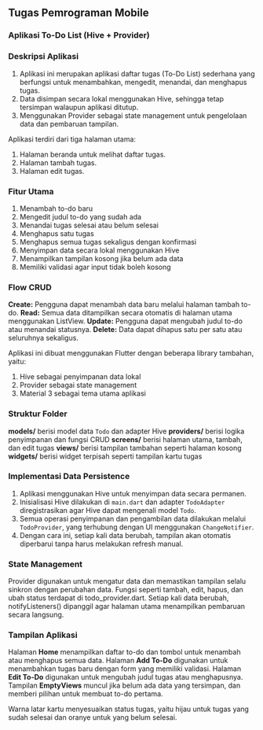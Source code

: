 ## Tugas Pemrograman Mobile
### Aplikasi To-Do List (Hive + Provider)

### Deskripsi Aplikasi
1. Aplikasi ini merupakan aplikasi daftar tugas (To-Do List) sederhana yang berfungsi untuk menambahkan, mengedit, menandai, dan menghapus tugas.
2. Data disimpan secara lokal menggunakan Hive, sehingga tetap tersimpan walaupun aplikasi ditutup.
3. Menggunakan Provider sebagai state management untuk pengelolaan data dan pembaruan tampilan.

Aplikasi terdiri dari tiga halaman utama:
1. Halaman beranda untuk melihat daftar tugas.
2. Halaman tambah tugas.
3. Halaman edit tugas.

### Fitur Utama
1. Menambah to-do baru
2. Mengedit judul to-do yang sudah ada
3. Menandai tugas selesai atau belum selesai
4. Menghapus satu tugas
5. Menghapus semua tugas sekaligus dengan konfirmasi
6. Menyimpan data secara lokal menggunakan Hive
7. Menampilkan tampilan kosong jika belum ada data
8. Memiliki validasi agar input tidak boleh kosong

### Flow CRUD
**Create:** Pengguna dapat menambah data baru melalui halaman tambah to-do.
**Read:** Semua data ditampilkan secara otomatis di halaman utama menggunakan ListView.
**Update:** Pengguna dapat mengubah judul to-do atau menandai statusnya.
**Delete:** Data dapat dihapus satu per satu atau seluruhnya sekaligus.

Aplikasi ini dibuat menggunakan Flutter dengan beberapa library tambahan, yaitu:
1. Hive sebagai penyimpanan data lokal
2. Provider sebagai state management
3. Material 3 sebagai tema utama aplikasi

### Struktur Folder
**models/** berisi model data `Todo` dan adapter Hive
**providers/** berisi logika penyimpanan dan fungsi CRUD
**screens/** berisi halaman utama, tambah, dan edit tugas
**views/** berisi tampilan tambahan seperti halaman kosong
**widgets/** berisi widget terpisah seperti tampilan kartu tugas

### Implementasi Data Persistence
1. Aplikasi menggunakan Hive untuk menyimpan data secara permanen.
2. Inisialisasi Hive dilakukan di `main.dart` dan adapter `TodoAdapter` diregistrasikan agar Hive dapat mengenali model `Todo`.
3. Semua operasi penyimpanan dan pengambilan data dilakukan melalui `TodoProvider`, yang terhubung dengan UI menggunakan `ChangeNotifier`.
4. Dengan cara ini, setiap kali data berubah, tampilan akan otomatis diperbarui tanpa harus melakukan refresh manual.

### State Management
Provider digunakan untuk mengatur data dan memastikan tampilan selalu sinkron dengan perubahan data.
Fungsi seperti tambah, edit, hapus, dan ubah status terdapat di todo_provider.dart.
Setiap kali data berubah, notifyListeners() dipanggil agar halaman utama menampilkan pembaruan secara langsung.


### Tampilan Aplikasi
Halaman **Home** menampilkan daftar to-do dan tombol untuk menambah atau menghapus semua data.
Halaman **Add To-Do** digunakan untuk menambahkan tugas baru dengan form yang memiliki validasi.
Halaman **Edit To-Do** digunakan untuk mengubah judul tugas atau menghapusnya.
Tampilan **EmptyViews** muncul jika belum ada data yang tersimpan, dan memberi pilihan untuk membuat to-do pertama.

Warna latar kartu menyesuaikan status tugas, yaitu hijau untuk tugas yang sudah selesai dan oranye untuk yang belum selesai.

